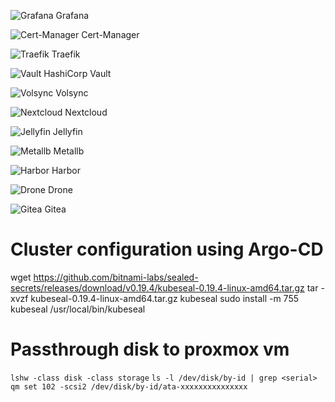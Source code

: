 ![Grafana](https://argo.simonmalm.com/api/badge?name=monitoring&revision=true) Grafana

![Cert-Manager](https://argo.simonmalm.com/api/badge?name=cert-manager&revision=true) Cert-Manager

![Traefik](https://argo.simonmalm.com/api/badge?name=traefik&revision=true) Traefik

![Vault](https://argo.simonmalm.com/api/badge?name=vault&revision=true) HashiCorp Vault

![Volsync](https://argo.simonmalm.com/api/badge?name=volsync&revision=true) Volsync

![Nextcloud](https://argo.simonmalm.com/api/badge?name=nextcloud&revision=true) Nextcloud

![Jellyfin](https://argo.simonmalm.com/api/badge?name=media-library&revision=true) Jellyfin

![Metallb](https://argo.simonmalm.com/api/badge?name=metallb&revision=true) Metallb

![Harbor](https://argo.simonmalm.com/api/badge?name=harbor&revision=true) Harbor

![Drone](https://argo.simonmalm.com/api/badge?name=drone&revision=true) Drone

![Gitea](https://argo.simonmalm.com/api/badge?name=gitea&revision=true) Gitea


# Cluster configuration using Argo-CD

wget https://github.com/bitnami-labs/sealed-secrets/releases/download/v0.19.4/kubeseal-0.19.4-linux-amd64.tar.gz
tar -xvzf kubeseal-0.19.4-linux-amd64.tar.gz kubeseal
sudo install -m 755 kubeseal /usr/local/bin/kubeseal


# Passthrough disk to proxmox vm
`lshw -class disk -class storage`
`ls -l /dev/disk/by-id | grep <serial>`
`qm set 102 -scsi2 /dev/disk/by-id/ata-xxxxxxxxxxxxxxx`
